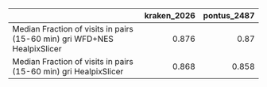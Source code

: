 |                                                                          |   kraken_2026 |   pontus_2487 |
|:-------------------------------------------------------------------------|--------------:|--------------:|
| Median Fraction of visits in pairs (15-60 min) gri WFD+NES HealpixSlicer |         0.876 |         0.87  |
| Median Fraction of visits in pairs (15-60 min) gri HealpixSlicer         |         0.868 |         0.858 |
